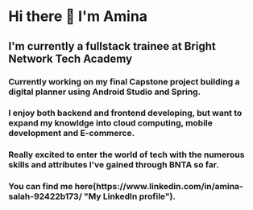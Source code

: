 <h1> Hi there 👋 I'm Amina
  
 
<h2> I'm currently a fullstack trainee at Bright Network Tech Academy
  
<h3> Currently working on my final Capstone project building a digital planner using Android Studio and Spring. 
<h3> I enjoy both backend and frontend developing, but want to expand my knowldge into cloud computing, mobile development and E-commerce.
<h3> Really excited to enter the world of tech with the numerous skills and attributes I've gained through BNTA so far.
<h3> You can find me here(https://www.linkedin.com/in/amina-salah-92422b173/ "My LinkedIn profile").
  
 
  



<!--
**Amina0056267/Amina0056267** is a ✨ _special_ ✨ repository because its `README.md` (this file) appears on your GitHub profile.

Here are some ideas to get you started:

- 🔭 I’m currently working on ...
- 🌱 I’m currently learning ...
- 👯 I’m looking to collaborate on ...
- 🤔 I’m looking for help with ...
- 💬 Ask me about ...
- 📫 How to reach me: ...
- 😄 Pronouns: ...
- ⚡ Fun fact: ...
-->
